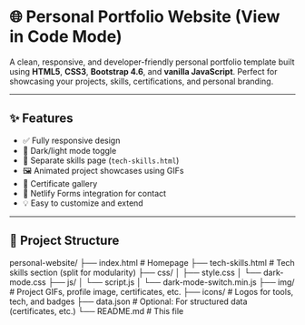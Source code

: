 # 🌐 Personal Portfolio Website (View in Code Mode)

A clean, responsive, and developer-friendly personal portfolio template built using **HTML5**, **CSS3**, **Bootstrap 4.6**, and **vanilla JavaScript**. Perfect for showcasing your projects, skills, certifications, and personal branding.

---

## ✨ Features

- ✅ Fully responsive design
- 🌙 Dark/light mode toggle
- 🧠 Separate skills page (`tech-skills.html`)
- 🖼️ Animated project showcases using GIFs
- 📝 Certificate gallery
- 📧 Netlify Forms integration for contact
- 💡 Easy to customize and extend

---

## 📁 Project Structure

personal-website/
├── index.html # Homepage 
├── tech-skills.html # Tech skills section (split for modularity) 
├── css/ │ 
          ├── style.css │ 
          └── dark-mode.css 
├── js/ │ 
        └── script.js │ 
        └── dark-mode-switch.min.js 
├── img/ # Project GIFs, profile image, certificates, etc. 
├── icons/ # Logos for tools, tech, and badges 
├── data.json # Optional: For structured data (certificates, etc.) 
└── README.md # This file
